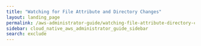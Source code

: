 ```yaml
---
title: "Watching for File Attribute and Directory Changes"
layout: landing_page
permalink: /aws-administrator-guide/watching-file-attribute-directory-changes/
sidebar: cloud_native_aws_administrator_guide_sidebar
search: exclude
---
```

